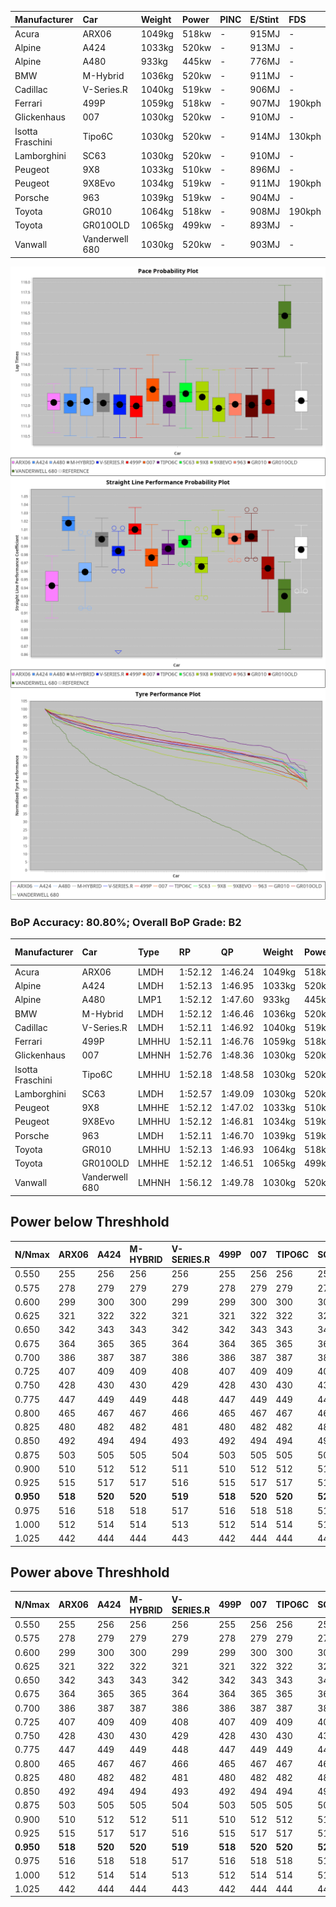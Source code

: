 | Manufacturer     | Car            | Weight | Power | PINC    | E/Stint | FDS     |
|:-|:-|:-|:-|:-|:-|:-|
| Acura            | ARX06          | 1049kg | 518kw |    -    | 915MJ   |    -    |
| Alpine           | A424           | 1033kg | 520kw |    -    | 913MJ   |    -    |
| Alpine           | A480           | 933kg  | 445kw |    -    | 776MJ   |    -    |
| BMW              | M-Hybrid       | 1036kg | 520kw |    -    | 911MJ   |    -    |
| Cadillac         | V-Series.R     | 1040kg | 519kw |    -    | 906MJ   |    -    |
| Ferrari          | 499P           | 1059kg | 518kw |    -    | 907MJ   | 190kph  |
| Glickenhaus      | 007            | 1030kg | 520kw |    -    | 910MJ   |    -    |
| Isotta Fraschini | Tipo6C         | 1030kg | 520kw |    -    | 914MJ   | 130kph  |
| Lamborghini      | SC63           | 1030kg | 520kw |    -    | 910MJ   |    -    |
| Peugeot          | 9X8            | 1033kg | 510kw |    -    | 896MJ   |    -    |
| Peugeot          | 9X8Evo         | 1034kg | 519kw |    -    | 911MJ   | 190kph  |
| Porsche          | 963            | 1039kg | 519kw |    -    | 904MJ   |    -    |
| Toyota           | GR010          | 1064kg | 518kw |    -    | 908MJ   | 190kph  |
| Toyota           | GR010OLD       | 1065kg | 499kw |    -    | 893MJ   |    -    |
| Vanwall          | Vanderwell 680 | 1030kg | 520kw |    -    | 903MJ   |    -    |

![PACECHART](./IMG/AUTO.png)
![STRAIGHTLINEPERFORMANCECHART](./IMG/AUTO_sp.png)
![TYREPERFORMANCECHART](./IMG/AUTO_tw.png)

### BoP Accuracy: 80.80%; Overall BoP Grade: B2
| Manufacturer     | Car            | Type  | RP      | QP      | Weight | Power¹ | Threshhold | PINC    | Power² | E/Stint | AVG Vmax  | FDS     | RDLC | L/Stint | BOP-Grade | Model Accuracy | Model Points | Match%  | SimDiff |
|:-|:-|:-|:-|:-|:-|:-|:-|:-|:-|:-|:-|:-|:-|:-|:-|:-|:-|:-|:-|
| Acura            | ARX06          | LMDH  | 1:52.12 | 1:46.24 | 1049kg | 518kw  | 0.0kph     |    -    | 518kw  |  915MJ  | 283.17kph |    -    | 1.02 | 34      | -D1       | 100.00%        | 995          | 67.49%  | #       |
| Alpine           | A424           | LMDH  | 1:52.13 | 1:46.95 | 1033kg | 520kw  | 0.0kph     |    -    | 520kw  |  913MJ  | 295.27kph |    -    | 1.02 | 34      | -A2       | 86.43%         | 618          | 91.82%  | #       |
| Alpine           | A480           | LMP1  | 1:52.12 | 1:47.60 |  933kg | 445kw  | 0.0kph     |    -    | 445kw  |  776MJ  | 285.45kph |    -    | 1.00 | 32      | ~A1       | 68.63%         | 967          | 100.00% | ±6.53s  |
| BMW              | M-Hybrid       | LMDH  | 1:52.12 | 1:46.46 | 1036kg | 520kw  | 0.0kph     |    -    | 520kw  |  911MJ  | 292.25kph |    -    | 1.02 | 34      | -B1       | 93.77%         | 1672         | 86.57%  | #       |
| Cadillac         | V-Series.R     | LMDH  | 1:52.11 | 1:46.92 | 1040kg | 519kw  | 0.0kph     |    -    | 519kw  |  906MJ  | 288.77kph |    -    | 1.02 | 34      | -A2       | 83.12%         | 1921         | 93.11%  | ±0.33s  |
| Ferrari          | 499P           | LMHHU | 1:52.11 | 1:46.76 | 1059kg | 518kw  | 0.0kph     |    -    | 518kw  |  907MJ  | 292.39kph | 190kph  | 1.03 | 35      | ~A1       | 69.49%         | 1950         | 100.00% | ±0.42s  |
| Glickenhaus      | 007            | LMHNH | 1:52.76 | 1:48.36 | 1030kg | 520kw  | 0.0kph     |    -    | 520kw  |  910MJ  | 289.33kph |    -    | 0.96 | 34      | ~A1       | 89.50%         | 1518         | 100.00% | #       |
| Isotta Fraschini | Tipo6C         | LMHHU | 1:52.18 | 1:48.58 | 1030kg | 520kw  | 0.0kph     |    -    | 520kw  |  914MJ  | 290.91kph | 130kph  | 1.07 | 35      | +C2       | 73.56%         | 64           | 73.15%  | #       |
| Lamborghini      | SC63           | LMDH  | 1:52.57 | 1:49.09 | 1030kg | 520kw  | 0.0kph     |    -    | 520kw  |  910MJ  | 291.90kph |    -    | 1.05 | 34      | +B1       | 95.82%         | 459          | 87.61%  | #       |
| Peugeot          | 9X8            | LMHHE | 1:52.12 | 1:47.02 | 1033kg | 510kw  | 0.0kph     |    -    | 510kw  |  896MJ  | 286.04kph |    -    | 1.03 | 35      | -A2       | 88.75%         | 2383         | 90.43%  | ±0.42s  |
| Peugeot          | 9X8Evo         | LMHHU | 1:52.12 | 1:46.81 | 1034kg | 519kw  | 0.0kph     |    -    | 519kw  |  911MJ  | 293.55kph | 190kph  | 1.02 | 35      | ~A1       | 66.97%         | 221          | 100.00% | #       |
| Porsche          | 963            | LMDH  | 1:52.11 | 1:46.70 | 1039kg | 519kw  | 0.0kph     |    -    | 519kw  |  904MJ  | 291.71kph |    -    | 1.02 | 34      | -A2       | 81.02%         | 5243         | 94.41%  | ±0.01s  |
| Toyota           | GR010          | LMHHU | 1:52.13 | 1:46.93 | 1064kg | 518kw  | 0.0kph     |    -    | 518kw  |  908MJ  | 290.68kph | 190kph  | 1.02 | 35      | ~A1       | 73.70%         | 2701         | 99.63%  | ±0.33s  |
| Toyota           | GR010OLD       | LMHHE | 1:52.12 | 1:46.51 | 1065kg | 499kw  | 0.0kph     |    -    | 499kw  |  893MJ  | 283.53kph |    -    | 1.02 | 35      | -B1       | 99.03%         | 1536         | 85.48%  | ±0.38s  |
| Vanwall          | Vanderwell 680 | LMHNH | 1:56.12 | 1:49.78 | 1030kg | 520kw  | 0.0kph     |    -    | 520kw  |  903MJ  | 282.41kph |    -    | 1.02 | 34      | +Ω2       | 97.01%         | 649          | -57.68% | ±0.12s  |

## Power below Threshhold
| N/Nmax    | ARX06   | A424    | M-HYBRID | V-SERIES.R | 499P    | 007     | TIPO6C  | SC63    | 9X8     | 9X8EVO  | 963     | GR010   | GR010OLD | VANDERWELL 680 | ​     | RPM      | A480    |
|:-|:-|:-|:-|:-|:-|:-|:-|:-|:-|:-|:-|:-|:-|:-|:-|:-|:-|
|  0.550    |  255    |  256    |  256     |  256       |  255    |  256    |  256    |  256    |  251    |  256    |  256    |  255    |  246     |  256           |  ​    |   --     |   -     |
|  0.575    |  278    |  279    |  279     |  279       |  278    |  279    |  279    |  279    |  274    |  279    |  279    |  278    |  268     |  279           |  ​    |   --     |   -     |
|  0.600    |  299    |  300    |  300     |  299       |  299    |  300    |  300    |  300    |  295    |  299    |  299    |  299    |  288     |  300           |  ​    |   --     |   -     |
|  0.625    |  321    |  322    |  322     |  321       |  321    |  322    |  322    |  322    |  316    |  321    |  321    |  321    |  308     |  322           |  ​    |   --     |   -     |
|  0.650    |  342    |  343    |  343     |  342       |  342    |  343    |  343    |  343    |  337    |  342    |  342    |  342    |  329     |  343           |  ​    |   --     |   -     |
|  0.675    |  364    |  365    |  365     |  364       |  364    |  365    |  365    |  365    |  358    |  364    |  364    |  364    |  350     |  365           |  ​    |   --     |   -     |
|  0.700    |  386    |  387    |  387     |  386       |  386    |  387    |  387    |  387    |  380    |  386    |  386    |  386    |  371     |  387           |  ​    |   --     |   -     |
|  0.725    |  407    |  409    |  409     |  408       |  407    |  409    |  409    |  409    |  401    |  408    |  408    |  407    |  392     |  409           |  ​    |   --     |   -     |
|  0.750    |  428    |  430    |  430     |  429       |  428    |  430    |  430    |  430    |  422    |  429    |  429    |  428    |  412     |  430           |  ​    |   --     |   -     |
|  0.775    |  447    |  449    |  449     |  448       |  447    |  449    |  449    |  449    |  441    |  448    |  448    |  447    |  431     |  449           |  ​    |  5000    |  261    |
|  0.800    |  465    |  467    |  467     |  466       |  465    |  467    |  467    |  467    |  458    |  466    |  466    |  465    |  448     |  467           |  ​    |  5500    |  309    |
|  0.825    |  480    |  482    |  482     |  481       |  480    |  482    |  482    |  482    |  473    |  481    |  481    |  480    |  463     |  482           |  ​    |  6000    |  345    |
|  0.850    |  492    |  494    |  494     |  493       |  492    |  494    |  494    |  494    |  485    |  493    |  493    |  492    |  474     |  494           |  ​    |  6500    |  389    |
|  0.875    |  503    |  505    |  505     |  504       |  503    |  505    |  505    |  505    |  495    |  504    |  504    |  503    |  484     |  505           |  ​    |  7000    |  435    |
|  0.900    |  510    |  512    |  512     |  511       |  510    |  512    |  512    |  512    |  502    |  511    |  511    |  510    |  491     |  512           |  ​    |  7500    |  446    |
|  0.925    |  515    |  517    |  517     |  516       |  515    |  517    |  517    |  517    |  507    |  516    |  516    |  515    |  496     |  517           |  ​    |  8000    |  442    |
| **0.950** | **518** | **520** | **520**  | **519**    | **518** | **520** | **520** | **520** | **510** | **519** | **519** | **518** | **499**  | **520**        | **​** | **8500** | **445** |
|  0.975    |  516    |  518    |  518     |  517       |  516    |  518    |  518    |  518    |  508    |  517    |  517    |  516    |  497     |  518           |  ​    |  9000    |  222    |
|  1.000    |  512    |  514    |  514     |  513       |  512    |  514    |  514    |  514    |  505    |  513    |  513    |  512    |  494     |  514           |  ​    |   --     |   -     |
|  1.025    |  442    |  444    |  444     |  443       |  442    |  444    |  444    |  444    |  436    |  443    |  443    |  442    |  426     |  444           |  ​    |   --     |   -     |

## Power above Threshhold
| N/Nmax    | ARX06   | A424    | M-HYBRID | V-SERIES.R | 499P    | 007     | TIPO6C  | SC63    | 9X8     | 9X8EVO  | 963     | GR010   | GR010OLD | VANDERWELL 680 | ​     | RPM      | A480    |
|:-|:-|:-|:-|:-|:-|:-|:-|:-|:-|:-|:-|:-|:-|:-|:-|:-|:-|
|  0.550    |  255    |  256    |  256     |  256       |  255    |  256    |  256    |  256    |  251    |  256    |  256    |  255    |  246     |  256           |  ​    |   --     |   -     |
|  0.575    |  278    |  279    |  279     |  279       |  278    |  279    |  279    |  279    |  274    |  279    |  279    |  278    |  268     |  279           |  ​    |   --     |   -     |
|  0.600    |  299    |  300    |  300     |  299       |  299    |  300    |  300    |  300    |  295    |  299    |  299    |  299    |  288     |  300           |  ​    |   --     |   -     |
|  0.625    |  321    |  322    |  322     |  321       |  321    |  322    |  322    |  322    |  316    |  321    |  321    |  321    |  308     |  322           |  ​    |   --     |   -     |
|  0.650    |  342    |  343    |  343     |  342       |  342    |  343    |  343    |  343    |  337    |  342    |  342    |  342    |  329     |  343           |  ​    |   --     |   -     |
|  0.675    |  364    |  365    |  365     |  364       |  364    |  365    |  365    |  365    |  358    |  364    |  364    |  364    |  350     |  365           |  ​    |   --     |   -     |
|  0.700    |  386    |  387    |  387     |  386       |  386    |  387    |  387    |  387    |  380    |  386    |  386    |  386    |  371     |  387           |  ​    |   --     |   -     |
|  0.725    |  407    |  409    |  409     |  408       |  407    |  409    |  409    |  409    |  401    |  408    |  408    |  407    |  392     |  409           |  ​    |   --     |   -     |
|  0.750    |  428    |  430    |  430     |  429       |  428    |  430    |  430    |  430    |  422    |  429    |  429    |  428    |  412     |  430           |  ​    |   --     |   -     |
|  0.775    |  447    |  449    |  449     |  448       |  447    |  449    |  449    |  449    |  441    |  448    |  448    |  447    |  431     |  449           |  ​    |  5000    |  261    |
|  0.800    |  465    |  467    |  467     |  466       |  465    |  467    |  467    |  467    |  458    |  466    |  466    |  465    |  448     |  467           |  ​    |  5500    |  309    |
|  0.825    |  480    |  482    |  482     |  481       |  480    |  482    |  482    |  482    |  473    |  481    |  481    |  480    |  463     |  482           |  ​    |  6000    |  345    |
|  0.850    |  492    |  494    |  494     |  493       |  492    |  494    |  494    |  494    |  485    |  493    |  493    |  492    |  474     |  494           |  ​    |  6500    |  389    |
|  0.875    |  503    |  505    |  505     |  504       |  503    |  505    |  505    |  505    |  495    |  504    |  504    |  503    |  484     |  505           |  ​    |  7000    |  435    |
|  0.900    |  510    |  512    |  512     |  511       |  510    |  512    |  512    |  512    |  502    |  511    |  511    |  510    |  491     |  512           |  ​    |  7500    |  446    |
|  0.925    |  515    |  517    |  517     |  516       |  515    |  517    |  517    |  517    |  507    |  516    |  516    |  515    |  496     |  517           |  ​    |  8000    |  442    |
| **0.950** | **518** | **520** | **520**  | **519**    | **518** | **520** | **520** | **520** | **510** | **519** | **519** | **518** | **499**  | **520**        | **​** | **8500** | **445** |
|  0.975    |  516    |  518    |  518     |  517       |  516    |  518    |  518    |  518    |  508    |  517    |  517    |  516    |  497     |  518           |  ​    |  9000    |  222    |
|  1.000    |  512    |  514    |  514     |  513       |  512    |  514    |  514    |  514    |  505    |  513    |  513    |  512    |  494     |  514           |  ​    |   --     |   -     |
|  1.025    |  442    |  444    |  444     |  443       |  442    |  444    |  444    |  444    |  436    |  443    |  443    |  442    |  426     |  444           |  ​    |   --     |   -     |
